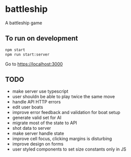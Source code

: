 # battleship

A battleship game

## To run on development

```bash
npm start
npm run start:server
```

Go to <https://localhost:3000>

## TODO

- make server use typescript
- user shouldn be able to play twice the same move
- handle API HTTP errors
- edit user boats
- improve error feedback and validation for boat setup
- generate valid set for AI
- migrate most of the state to API
- shot data to server
- make server handle state
- improve cell focus, clicking margins is disturbing
- improve design on forms
- user styled components to set size constants only in JS
